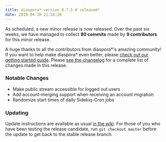 ```yaml
---
title: diaspora* version 0.7.5.0 released!
date: 2018-04-30 21:16:20
---
```


As scheduled, a new minor release is now released. Over the past six weeks, we have managed to collect **80 commits** made by **9 contributors** for this minor release.

A huge thanks to all the contributors from diaspora\*'s amazing community! If you want to help make diaspora* even better, please [check out our getting started guide](https://wiki.diasporafoundation.org/Getting_started_with_contributing). Please [see the changelog](https://github.com/diaspora/diaspora/releases/tag/v0.7.5.0) for a complete list of changes made in this release.

### Notable Changes

* Make public stream accessible for logged out users
* Add account-merging support when receiving an account migration
* Randomize start times of daily Sidekiq-Cron jobs

### Updating

Update instructions are available as usual [in the wiki](https://wiki.diasporafoundation.org/Updating). For those of you who have been testing the release candidate, run `git checkout master` before the update to get back to the stable release branch.
